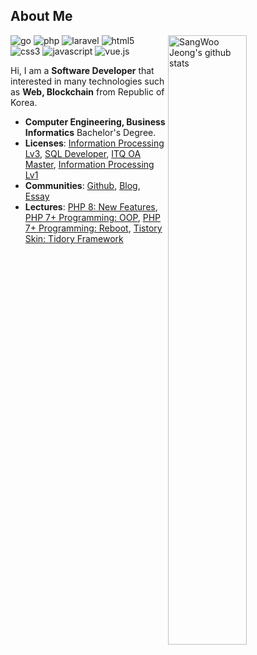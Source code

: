 ## About Me

<img align="right" alt="SangWoo Jeong's github stats" width="50%" src="https://github-readme-stats.vercel.app/api?username=pronist&show_icons=true">

![go](http://img.shields.io/badge/-Go-00ADD8?style=flat-square&logo=go&logoColor=white)
![php](http://img.shields.io/badge/-PHP-777BB4?style=flat-square&logo=php&logoColor=white)
![laravel](http://img.shields.io/badge/-Laravel-FF2D20?style=flat-square&logo=laravel&logoColor=white)
![html5](http://img.shields.io/badge/-HTML5-E34F26?style=flat-square&logo=html5&logoColor=white)
![css3](http://img.shields.io/badge/-CSS3-1572B6?style=flat-square&logo=css3&logoColor=white)
![javascript](http://img.shields.io/badge/-Javascript-F7DF1E?style=flat-square&logo=javascript&logoColor=white)
![vue.js](http://img.shields.io/badge/-Vue.js-4FC08D?style=flat-square&logo=vue.js&logoColor=white)

Hi, I am a **Software Developer** that interested in many technologies such as **Web, Blockchain** from Republic of Korea.

* **Computer Engineering, Business Informatics** Bachelor's Degree.
* **Licenses**: [Information Processing Lv3](https://www.q-net.or.kr/crf005.do?id=crf00505&jmCd=1320), [SQL Developer](https://www.dataq.or.kr/www/sub/a_04.do), [ITQ OA Master](https://license.kpc.or.kr/nasec/qlfint/qlfint/selectItqinfotchnlgyqc.do), [Information Processing Lv1](https://www.q-net.or.kr/crf005.do?id=crf00505&jmCd=6921)
* **Communities**: [Github](https://github.com/pronist), [Blog](https://pronist.tistory.com), [Essay](https://brunch.co.kr/@pronist)
* **Lectures**: [PHP 8: New Features](https://www.inflearn.com/course/php8-new-features), [PHP 7+ Programming: OOP](https://www.inflearn.com/course/php7-oop), [PHP 7+ Programming: Reboot](https://www.inflearn.com/course/php7-reboot), [Tistory Skin: Tidory Framework](https://www.inflearn.com/course/%ED%94%84%EB%A0%88%EC%9E%84%EC%9B%8C%ED%81%AC)
